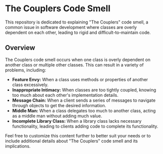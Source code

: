 # The Couplers Code Smell

This repository is dedicated to explaining "The Couplers" code smell, a common issue in software development where classes are overly dependent on each other, leading to rigid and difficult-to-maintain code.

## Overview

The Couplers code smell occurs when one class is overly dependent on another class or multiple other classes. This can result in a variety of problems, including:

- **Feature Envy:** When a class uses methods or properties of another class excessively.
- **Inappropriate Intimacy:** When classes are too tightly coupled, knowing too much about each other's implementation details.
- **Message Chain:** When a client sends a series of messages to navigate through objects to get the desired information.
- **Middle Man:** When a class delegates too much to another class, acting as a middle man without adding much value.
- **Incomplete Library Class:** When a library class lacks necessary functionality, leading to clients adding code to complete its functionality.

Feel free to customize this content further to better suit your needs or to include additional details about "The Couplers" code smell and its implications.


